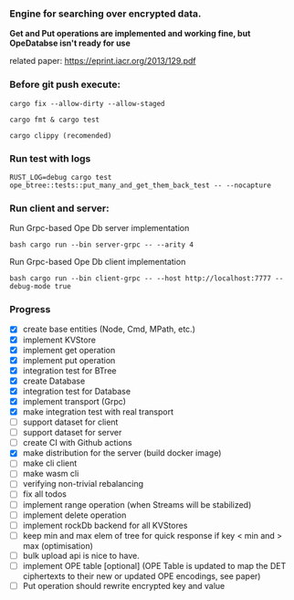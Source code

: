 ### Engine for searching over encrypted data.

**Get and Put operations are implemented and working fine, but OpeDatabse isn't ready for use**

related paper: https://eprint.iacr.org/2013/129.pdf

### Before git push execute:

    cargo fix --allow-dirty --allow-staged
    
    cargo fmt & cargo test
    
    cargo clippy (recomended)
    
    
### Run test with logs

    RUST_LOG=debug cargo test ope_btree::tests::put_many_and_get_them_back_test -- --nocapture    
    
### Run client and server: 

Run Grpc-based Ope Db server implementation

``bash
    cargo run --bin server-grpc -- --arity 4  
``

Run Grpc-based Ope Db client implementation

``bash
    cargo run --bin client-grpc -- --host http://localhost:7777 --debug-mode true
``

### Progress

- [x] create base entities (Node, Cmd, MPath, etc.)
- [x] implement KVStore
- [x] implement get operation
- [x] implement put operation
- [x] integration test for BTree
- [x] create Database
- [x] integration test for Database
- [x] implement transport (Grpc)
- [x] make integration test with real transport
- [ ] support dataset for client
- [ ] support dataset for server
- [ ] create CI with Github actions
- [x] make distribution for the server (build docker image)
- [ ] make cli client
- [ ] make wasm cli
- [ ] verifying non-trivial rebalancing
- [ ] fix all todos
- [ ] implement range operation (when Streams will be stabilized) 
- [ ] implement delete operation 
- [ ] implement rockDb backend for all KVStores
- [ ] keep min and max elem of tree for quick response if key < min and > max (optimisation)
- [ ] bulk upload api is nice to have.
- [ ] implement OPE table [optional] (OPE Table is updated to map the DET ciphertexts to their new or updated OPE encodings, see paper)
- [ ] Put operation should rewrite encrypted key and value
